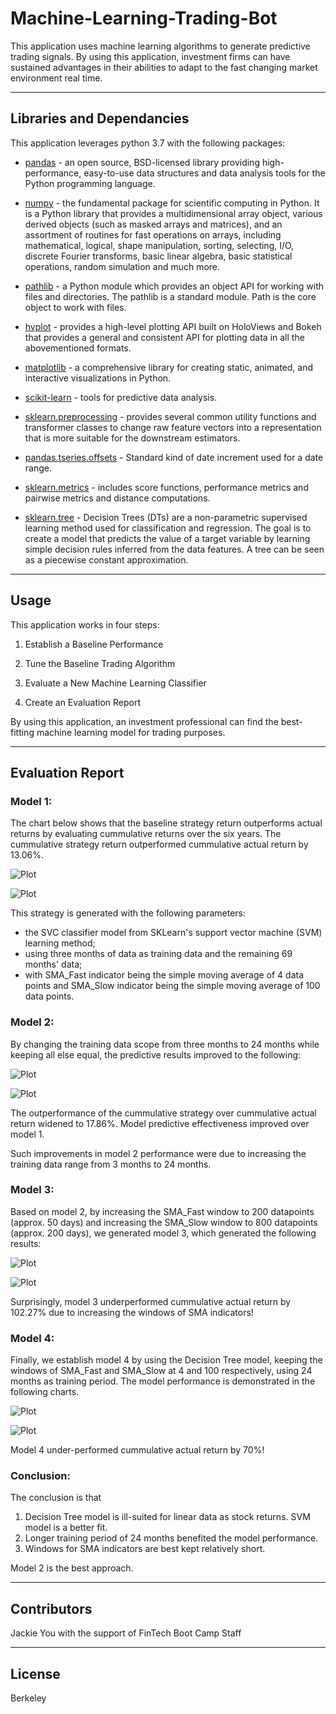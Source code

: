 # Machine-Learning-Trading-Bot

This application uses machine learning algorithms to generate predictive trading signals.  By using this application, investment firms can have sustained advantages in their abilities to adapt to the fast changing market environment real time.  

---

## Libraries and Dependancies

This application leverages python 3.7 with the following packages:

* [pandas](https://pandas.pydata.org/docs/) - an open source, BSD-licensed library providing high-performance, easy-to-use data structures and data analysis tools for the Python programming language.

* [numpy](https://numpy.org/doc/stable/) - the fundamental package for scientific computing in Python. It is a Python library that provides a multidimensional array object, various derived objects (such as masked arrays and matrices), and an assortment of routines for fast operations on arrays, including mathematical, logical, shape manipulation, sorting, selecting, I/O, discrete Fourier transforms, basic linear algebra, basic statistical operations, random simulation and much more.

* [pathlib](https://docs.python.org/3/library/pathlib.html) - a Python module which provides an object API for working with files and directories. The pathlib is a standard module. Path is the core object to work with files.

* [hvplot](https://hvplot.holoviz.org/user_guide/Introduction.html) - provides a high-level plotting API built on HoloViews and Bokeh that provides a general and consistent API for plotting data in all the abovementioned formats.

* [matplotlib](https://https://matplotlib.org/) - a comprehensive library for creating static, animated, and interactive visualizations in Python.

* [scikit-learn](https://scikit-learn.org/stable/) - tools for predictive data analysis.

* [sklearn.preprocessing](https://scikit-learn.org/stable/modules/preprocessing.html) - provides several common utility functions and transformer classes to change raw feature vectors into a representation that is more suitable for the downstream estimators.

* [pandas.tseries.offsets](https://pandas.pydata.org/pandas-docs/stable/reference/api/pandas.tseries.offsets.DateOffset.html) - Standard kind of date increment used for a date range.

* [sklearn.metrics](https://scikit-learn.org/stable/modules/classes.html#module-sklearn.metrics) - includes score functions, performance metrics and pairwise metrics and distance computations.

* [sklearn.tree](https://scikit-learn.org/stable/modules/tree.html) - Decision Trees (DTs) are a non-parametric supervised learning method used for classification and regression. The goal is to create a model that predicts the value of a target variable by learning simple decision rules inferred from the data features. A tree can be seen as a piecewise constant approximation.

---

## Usage

This application works in four steps:

1. Establish a Baseline Performance

2. Tune the Baseline Trading Algorithm

3. Evaluate a New Machine Learning Classifier

4. Create an Evaluation Report

By using this application, an investment professional can find the best-fitting machine learning model for trading purposes.

---

## Evaluation Report

### Model 1:

The chart below shows that the baseline strategy return outperforms actual returns by evaluating cummulative returns over the six years.  The cummulative strategy return outperformed cummulative actual return by 13.06%.

![Plot](https://github.com/Jyou965/Machine-Learning-Trading-Bot/blob/main/png/svm.png)

![Plot](https://github.com/Jyou965/Machine-Learning-Trading-Bot/blob/main/png/model_1_report.png)

This strategy is generated with the following parameters:
- the SVC classifier model from SKLearn's support vector machine (SVM) learning method;
- using three months of data as training data and the remaining 69 months' data;
- with SMA_Fast indicator being the simple moving average of 4 data points and SMA_Slow indicator being the simple moving average of 100 data points.

### Model 2:

By changing the training data scope from three months to 24 months while keeping all else equal, the predictive results improved to the following:

![Plot](https://github.com/Jyou965/Machine-Learning-Trading-Bot/blob/main/png/svm2.png)

![Plot](https://github.com/Jyou965/Machine-Learning-Trading-Bot/blob/main/png/model_2_report.png)

The outperformance of the cummulative strategy over cummulative actual return widened to 17.86%.  Model predictive effectiveness improved over model 1. 


Such improvements in model 2 performance were due to increasing the training data range from 3 months to 24 months.

### Model 3:

Based on model 2, by increasing the SMA_Fast window to 200 datapoints (approx. 50 days) and increasing the SMA_Slow window to 800 datapoints (approx. 200 days), we generated model 3, which generated the following results:

![Plot](https://github.com/Jyou965/Machine-Learning-Trading-Bot/blob/main/png/svm3.png)

![Plot](https://github.com/Jyou965/Machine-Learning-Trading-Bot/blob/main/png/model_3_report.png)

Surprisingly, model 3 underperformed cummulative actual return by 102.27% due to increasing the windows of SMA indicators!  

### Model 4:

Finally, we establish model 4 by using the Decision Tree model, keeping the windows of SMA_Fast and SMA_Slow at 4 and 100 respectively, using 24 months as training period.  The model performance is demonstrated in the following charts.  

![Plot](https://github.com/Jyou965/Machine-Learning-Trading-Bot/blob/main/png/decision_tree.png)

![Plot](https://github.com/Jyou965/Machine-Learning-Trading-Bot/blob/main/png/decision_tree_report.png)

Model 4 under-performed cummulative actual return by 70%!

### Conclusion:

The conclusion is that 
1. Decision Tree model is ill-suited for linear data as stock returns.  SVM model is a better fit.
2. Longer training period of 24 months benefited the model performance.
3. Windows for SMA indicators are best kept relatively short.

Model 2 is the best approach.

---

## Contributors

Jackie You with the support of FinTech Boot Camp Staff

---

## License

Berkeley

